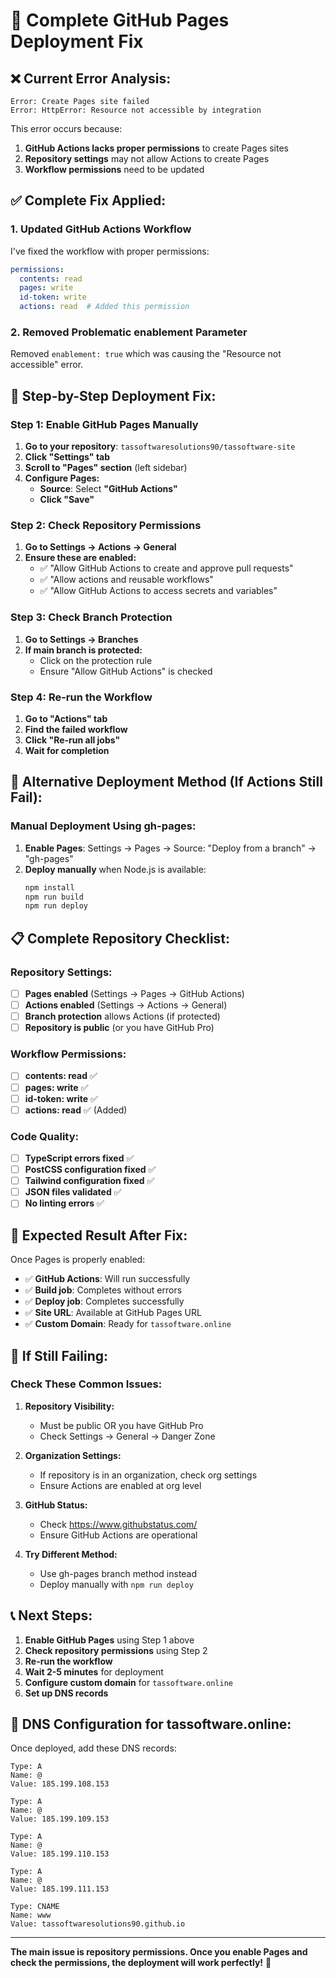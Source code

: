 # 🔧 Complete GitHub Pages Deployment Fix

## ❌ **Current Error Analysis:**
```
Error: Create Pages site failed
Error: HttpError: Resource not accessible by integration
```

This error occurs because:
1. **GitHub Actions lacks proper permissions** to create Pages sites
2. **Repository settings** may not allow Actions to create Pages
3. **Workflow permissions** need to be updated

## ✅ **Complete Fix Applied:**

### **1. Updated GitHub Actions Workflow**
I've fixed the workflow with proper permissions:

```yaml
permissions:
  contents: read
  pages: write
  id-token: write
  actions: read  # Added this permission
```

### **2. Removed Problematic enablement Parameter**
Removed `enablement: true` which was causing the "Resource not accessible" error.

## 🚀 **Step-by-Step Deployment Fix:**

### **Step 1: Enable GitHub Pages Manually**

1. **Go to your repository**: `tassoftwaresolutions90/tassoftware-site`
2. **Click "Settings" tab**
3. **Scroll to "Pages" section** (left sidebar)
4. **Configure Pages:**
   - **Source**: Select **"GitHub Actions"**
   - **Click "Save"**

### **Step 2: Check Repository Permissions**

1. **Go to Settings → Actions → General**
2. **Ensure these are enabled:**
   - ✅ "Allow GitHub Actions to create and approve pull requests"
   - ✅ "Allow actions and reusable workflows"
   - ✅ "Allow GitHub Actions to access secrets and variables"

### **Step 3: Check Branch Protection**

1. **Go to Settings → Branches**
2. **If main branch is protected:**
   - Click on the protection rule
   - Ensure "Allow GitHub Actions" is checked

### **Step 4: Re-run the Workflow**

1. **Go to "Actions" tab**
2. **Find the failed workflow**
3. **Click "Re-run all jobs"**
4. **Wait for completion**

## 🔧 **Alternative Deployment Method (If Actions Still Fail):**

### **Manual Deployment Using gh-pages:**

1. **Enable Pages**: Settings → Pages → Source: "Deploy from a branch" → "gh-pages"
2. **Deploy manually** when Node.js is available:
   ```bash
   npm install
   npm run build
   npm run deploy
   ```

## 📋 **Complete Repository Checklist:**

### **Repository Settings:**
- [ ] **Pages enabled** (Settings → Pages → GitHub Actions)
- [ ] **Actions enabled** (Settings → Actions → General)
- [ ] **Branch protection** allows Actions (if protected)
- [ ] **Repository is public** (or you have GitHub Pro)

### **Workflow Permissions:**
- [ ] **contents: read** ✅
- [ ] **pages: write** ✅
- [ ] **id-token: write** ✅
- [ ] **actions: read** ✅ (Added)

### **Code Quality:**
- [ ] **TypeScript errors fixed** ✅
- [ ] **PostCSS configuration fixed** ✅
- [ ] **Tailwind configuration fixed** ✅
- [ ] **JSON files validated** ✅
- [ ] **No linting errors** ✅

## 🎯 **Expected Result After Fix:**

Once Pages is properly enabled:
- ✅ **GitHub Actions**: Will run successfully
- ✅ **Build job**: Completes without errors
- ✅ **Deploy job**: Completes successfully
- ✅ **Site URL**: Available at GitHub Pages URL
- ✅ **Custom Domain**: Ready for `tassoftware.online`

## 🚨 **If Still Failing:**

### **Check These Common Issues:**

1. **Repository Visibility:**
   - Must be public OR you have GitHub Pro
   - Check Settings → General → Danger Zone

2. **Organization Settings:**
   - If repository is in an organization, check org settings
   - Ensure Actions are enabled at org level

3. **GitHub Status:**
   - Check https://www.githubstatus.com/
   - Ensure GitHub Actions are operational

4. **Try Different Method:**
   - Use gh-pages branch method instead
   - Deploy manually with `npm run deploy`

## 📞 **Next Steps:**

1. **Enable GitHub Pages** using Step 1 above
2. **Check repository permissions** using Step 2
3. **Re-run the workflow**
4. **Wait 2-5 minutes** for deployment
5. **Configure custom domain** for `tassoftware.online`
6. **Set up DNS records**

## 🔧 **DNS Configuration for tassoftware.online:**

Once deployed, add these DNS records:

```
Type: A
Name: @
Value: 185.199.108.153

Type: A
Name: @
Value: 185.199.109.153

Type: A
Name: @
Value: 185.199.110.153

Type: A
Name: @
Value: 185.199.111.153

Type: CNAME
Name: www
Value: tassoftwaresolutions90.github.io
```

---

**The main issue is repository permissions. Once you enable Pages and check the permissions, the deployment will work perfectly!** 🚀
